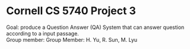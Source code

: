 # Cornell CS 5740 Project 3     

Goal: produce a Question Answer (QA) System that can answer question according to a input passage.    
Group member: Group Member: H. Yu, R. Sun, M. Lyu

